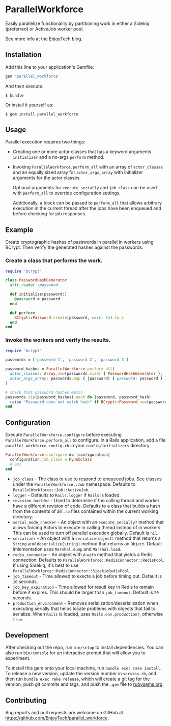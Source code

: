 # ParallelWorkforce

Easily parallelize functionality by partitioning work in either a Sidekiq (preferred) or ActiveJob worker pool.

See more info at the EnjoyTech blog.

## Installation

Add this line to your application's Gemfile:

```ruby
gem 'parallel_workforce'
```

And then execute:

    $ bundle

Or install it yourself as:

    $ gem install parallel_workforce

## Usage

Parallel execution requires two things:

* Creating one or more actor classes that has a keyword arguments `initializer` and a no-args `perform` method.
* Invoking `ParallelWorkforce.perform_all` with an array of `actor_classes` and an equally sized array for `actor_args_array`
  with initializer arguments for the actor classes.

  Optional arguments for `execute_serially` and `job_class` can be used with `perform_all` to override configuration settings.

  Additionally, a block can be passed to `perform_all` that allows arbitrary
  execution in the current thread after the jobs have been enqueued and before checking for job responses.

## Example

Create cryptographic hashes of passwords in parallel in workers using BCrypt. Then verify the generated hashes against the passwords.

### Create a class that performs the work.

```ruby
require 'bcrypt'

class PasswordHashGenerator
  attr_reader :password

  def initialize(password:)
    @password = password
  end

  def perform
    BCrypt::Password.create(password, cost: 15).to_s
  end
end
```

### Invoke the workers and verify the results.

```ruby
require 'bcrypt'

passwords = ['password 1', 'password 2', 'password 3']

password_hashes = ParallelWorkforce.perform_all(
  actor_classes: Array.new(passwords.size) { PasswordHashGenerator },
  actor_args_array: passwords.map { |password| { password: password } },
)

# check that password hashes match
passwords.zip(password_hashes).each do |password, password_hash|
  raise "Password does not match hash" if BCrypt::Password.new(password_hash) != password
end
```

## Configuration

Execute `ParallelWorkforce.configure` before executing `ParallelWorkforce.perform_all` to configure. In a Rails application, add a file `parallel_workforce_config.rb` in your `config/initializers` directory.

```ruby
ParallelWorkforce.configure do |configuration|
  configuration.job_class = MyJobClass
  # etc
end
```

* `job_class` - The class to use to respond to enqueued jobs. See classes under the `ParallelWorkforce::Job` namespace. Defaults to `ParallelWorkforce::Job::ActiveJob`.
* `logger` - Defaults to `Rails.logger` if `Rails` is loaded.
* `revision_builder` - Used to determine if the calling thread and worker have a different revision of code. Defaults to a class that builds a hash from the contents of all `.rb` files contained within the current working directory.
* `serial_mode_checker` - An object with an `execute_serially?` method that allows forcing Actors to execute in calling thread instead of in workers. This can be used to turn off parallel execution globally. Default is `nil`.
* `serializer` - An object with a `serialize(object)` method that returns a `String` and `deserialize(string)` method that returns an `Object`. Default imlementation uses `Marshal.dump` and `Marshal.load`.
* `redis_connector` - An object with a `with` method that yields a Redis connection. Defaults to `ParallelWorkforce::RedisConnector::RedisPool`. If using Sidekiq, it's best to use `ParallelWorkforce::RedisConnector::SidekiqRedisPool`.
* `job_timeout` - Time allowed to execte a job before timing out. Default is `10` seconds.
* `job_key_expiration` - Time allowed for result key in Redis to remain before it expires. This should be larger than `job_timeout`. Default is `20` seconds.
* `production_environment` - Removes serialization/deserialization when executing serially that helps locate problems with objects that fail to serialize. When `Rails` is loaded, uses `Rails.env.production?`, otherwise `true`.

## Development

After checking out the repo, run `bin/setup` to install dependencies. You can also run `bin/console` for an interactive prompt that will allow you to experiment.

To install this gem onto your local machine, run `bundle exec rake install`. To release a new version, update the version number in `version.rb`, and then run `bundle exec rake release`, which will create a git tag for the version, push git commits and tags, and push the `.gem` file to [rubygems.org](https://rubygems.org).

## Contributing

Bug reports and pull requests are welcome on GitHub at https://github.com/EnjoyTech/parallel_workforce.
